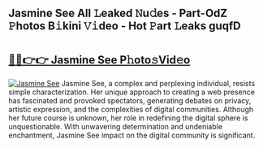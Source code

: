 ## Jasmine See All 𝙻eaked 𝙽u𝚍es - Part-OdZ 𝙿hotos B𝚒kini 𝚅𝚒deo - Hot 𝙿art 𝙻eaks guqfD

# <h2><a href="http://ld2yxk.urlbe.top/?page=Jasmine+See">🔗🔗👉👉 Jasmine See P𝚑oto𝚜Vid𝚎o</a></h2>

[![Jasmine See](https://i.imgur.com/eBuTRDB.gif)](http://ld2yxk.urlbe.top/?page=Jasmine+See)
Jasmine See, a complex and perplexing individual, resists simple characterization. Her unique approach to creating a web presence has fascinated and provoked spectators, generating debates on privacy, artistic expression, and the complexities of digital communities. Although her future course is unknown, her role in redefining the digital sphere is unquestionable. With unwavering determination and undeniable enchantment, Jasmine See impact on the digital community is significant.
